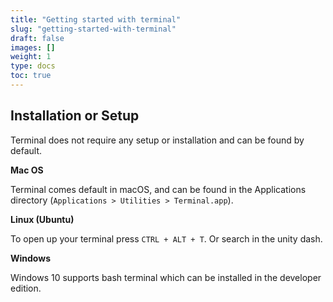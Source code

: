 ```yaml
---
title: "Getting started with terminal"
slug: "getting-started-with-terminal"
draft: false
images: []
weight: 1
type: docs
toc: true
---
```


## Installation or Setup
Terminal does not require any setup or installation and can be found by default. 

**Mac OS**

Terminal comes default in macOS, and can be found in the Applications directory (`Applications > Utilities > Terminal.app`).

**Linux (Ubuntu)**

To open up your terminal press `CTRL + ALT + T`. Or search in the unity dash.

**Windows**

Windows 10 supports bash terminal which can be installed in the developer edition.

